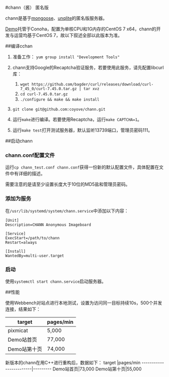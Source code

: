 #chann（酱） 匿名版

chann是基于[mongoose](https://github.com/cesanta/mongoose)、[unqlite](http://unqlite.org)的匿名版服务器。

[Demo](https://waifu.cc/)托管于Conoha，配置为单核CPU和1G内存的CentOS 7 x64，chann的开发与运营均基于CentOS 7，故以下叙述全部以此版本为准。

##编译cchan

1. 准备工作：
`yum group install "Development Tools"`

2. chann支持Google的Recaptcha验证服务，若要使用此服务，请先配置libcurl库：
	1. `wget https://github.com/bagder/curl/releases/download/curl-7_45_0/curl-7.45.0.tar.gz | tar xvz`
	2. `cd curl-7.45.0.tar.gz`
	3. `./configure && make && make install`

3. `git clone git@github.com:coyove/chann.git`

4. 运行`make`进行编译。若要使用Recaptcha，运行`make CAPTCHA=1`。

5. 运行`make test`打开测试服务器，默认监听13739端口，管理员密码111。

##启动chann

### chann.conf配置文件
运行`cp chann_test.conf chann.conf`获得一份新的默认配置文件，具体配置在文件中有详细的描述。

需要注意的是请至少设置长度大于10位的MD5盐和管理员密码。

### 添加为服务
在`/usr/lib/systemd/system/chann.service`中添加以下内容：

```
[Unit]
Description=CHANN Anonymous Imageboard

[Service]
ExecStart=/path/to/chann
Restart=always

[Install]
WantedBy=multi-user.target
```

### 启动
使用`systemctl start chann.service`启动服务器。


##性能

使用Webbench对站点进行本地测试，设置为访问同一目标持续10s，500个并发连接，结果如下：

target 		 			|pages/min
------------------------|---------
pixmicat|5,000
Demo站首页|77,000
Demo站第十页|74,000

新版本的chann在用C++进行重构后，数据如下：
target 		 			|pages/min
------------------------|---------
Demo站首页|73,000
Demo站第十页|55,000